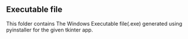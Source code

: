 ## Executable file 
This folder contains The Windows Executable file(.exe) generated using pyinstaller for the given tkinter app.
